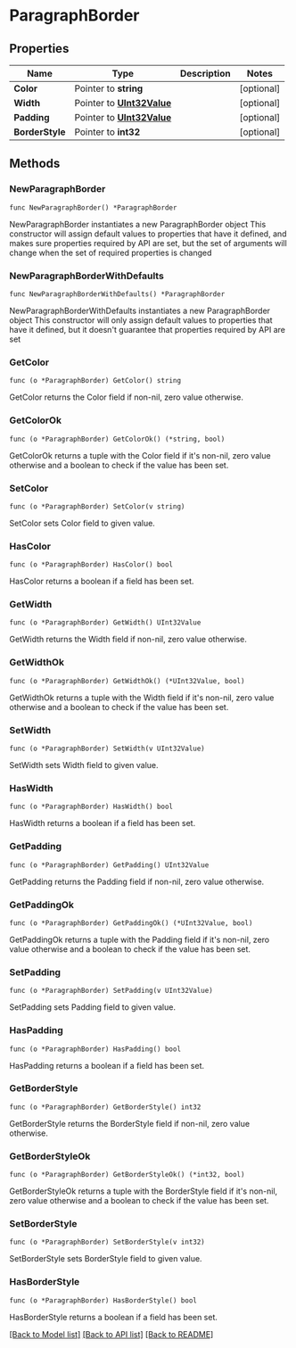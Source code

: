 # ParagraphBorder

## Properties

Name | Type | Description | Notes
------------ | ------------- | ------------- | -------------
**Color** | Pointer to **string** |  | [optional] 
**Width** | Pointer to [**UInt32Value**](UInt32Value.md) |  | [optional] 
**Padding** | Pointer to [**UInt32Value**](UInt32Value.md) |  | [optional] 
**BorderStyle** | Pointer to **int32** |  | [optional] 

## Methods

### NewParagraphBorder

`func NewParagraphBorder() *ParagraphBorder`

NewParagraphBorder instantiates a new ParagraphBorder object
This constructor will assign default values to properties that have it defined,
and makes sure properties required by API are set, but the set of arguments
will change when the set of required properties is changed

### NewParagraphBorderWithDefaults

`func NewParagraphBorderWithDefaults() *ParagraphBorder`

NewParagraphBorderWithDefaults instantiates a new ParagraphBorder object
This constructor will only assign default values to properties that have it defined,
but it doesn't guarantee that properties required by API are set

### GetColor

`func (o *ParagraphBorder) GetColor() string`

GetColor returns the Color field if non-nil, zero value otherwise.

### GetColorOk

`func (o *ParagraphBorder) GetColorOk() (*string, bool)`

GetColorOk returns a tuple with the Color field if it's non-nil, zero value otherwise
and a boolean to check if the value has been set.

### SetColor

`func (o *ParagraphBorder) SetColor(v string)`

SetColor sets Color field to given value.

### HasColor

`func (o *ParagraphBorder) HasColor() bool`

HasColor returns a boolean if a field has been set.

### GetWidth

`func (o *ParagraphBorder) GetWidth() UInt32Value`

GetWidth returns the Width field if non-nil, zero value otherwise.

### GetWidthOk

`func (o *ParagraphBorder) GetWidthOk() (*UInt32Value, bool)`

GetWidthOk returns a tuple with the Width field if it's non-nil, zero value otherwise
and a boolean to check if the value has been set.

### SetWidth

`func (o *ParagraphBorder) SetWidth(v UInt32Value)`

SetWidth sets Width field to given value.

### HasWidth

`func (o *ParagraphBorder) HasWidth() bool`

HasWidth returns a boolean if a field has been set.

### GetPadding

`func (o *ParagraphBorder) GetPadding() UInt32Value`

GetPadding returns the Padding field if non-nil, zero value otherwise.

### GetPaddingOk

`func (o *ParagraphBorder) GetPaddingOk() (*UInt32Value, bool)`

GetPaddingOk returns a tuple with the Padding field if it's non-nil, zero value otherwise
and a boolean to check if the value has been set.

### SetPadding

`func (o *ParagraphBorder) SetPadding(v UInt32Value)`

SetPadding sets Padding field to given value.

### HasPadding

`func (o *ParagraphBorder) HasPadding() bool`

HasPadding returns a boolean if a field has been set.

### GetBorderStyle

`func (o *ParagraphBorder) GetBorderStyle() int32`

GetBorderStyle returns the BorderStyle field if non-nil, zero value otherwise.

### GetBorderStyleOk

`func (o *ParagraphBorder) GetBorderStyleOk() (*int32, bool)`

GetBorderStyleOk returns a tuple with the BorderStyle field if it's non-nil, zero value otherwise
and a boolean to check if the value has been set.

### SetBorderStyle

`func (o *ParagraphBorder) SetBorderStyle(v int32)`

SetBorderStyle sets BorderStyle field to given value.

### HasBorderStyle

`func (o *ParagraphBorder) HasBorderStyle() bool`

HasBorderStyle returns a boolean if a field has been set.


[[Back to Model list]](../README.md#documentation-for-models) [[Back to API list]](../README.md#documentation-for-api-endpoints) [[Back to README]](../README.md)


